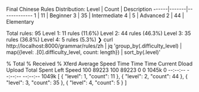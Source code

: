 Final Chinese Rules Distribution:
Level | Count | Description
------|-------|-------------
    1 |    11 | Beginner
    3 |    35 | Intermediate
    4 |     5 | Advanced
    2 |    44 | Elementary

Total rules: 95
Level 1: 11 rules (11.6%)
Level 2: 44 rules (46.3%)
Level 3: 35 rules (36.8%)
Level 4: 5 rules (5.3%)
❯ curl http://localhost:8000/grammar/rules/zh | jq 'group_by(.difficulty_level) | map({level: .[0].difficulty_level, count: length}) | sort_by(.level)'

  % Total    % Received % Xferd  Average Speed   Time    Time     Time  Current
                                 Dload  Upload   Total   Spent    Left  Speed
100 89223  100 89223    0     0  1045k      0 --:--:-- --:--:-- --:--:-- 1049k
[
  {
    "level": 1,
    "count": 11
  },
  {
    "level": 2,
    "count": 44
  },
  {
    "level": 3,
    "count": 35
  },
  {
    "level": 4,
    "count": 5
  }
]
